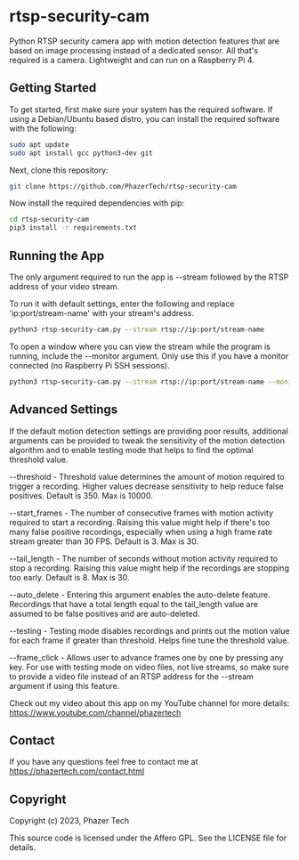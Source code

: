 # rtsp-security-cam
Python RTSP security camera app with motion detection features that are based on image processing instead of a dedicated sensor.  All that's required is a camera.  Lightweight and can run on a Raspberry Pi 4.

## Getting Started

To get started, first make sure your system has the required software. If using a Debian/Ubuntu based distro, you can install the required software with the following:

```bash
sudo apt update
sudo apt install gcc python3-dev git
```

Next, clone this repository:

```bash
git clone https://github.com/PhazerTech/rtsp-security-cam
```

Now install the required dependencies with pip:

```bash
cd rtsp-security-cam
pip3 install -r requirements.txt
```

## Running the App

The only argument required to run the app is --stream followed by the RTSP address of your video stream.

To run it with default settings, enter the following and replace 'ip:port/stream-name' with your stream's address.

```bash
python3 rtsp-security-cam.py --stream rtsp://ip:port/stream-name
```

To open a window where you can view the stream while the program is running, include the --monitor argument.
Only use this if you have a monitor connected (no Raspberry Pi SSH sessions).

```bash
python3 rtsp-security-cam.py --stream rtsp://ip:port/stream-name --monitor
```

## Advanced Settings

If the default motion detection settings are providing poor results, additional arguments can be provided to tweak the sensitivity of the motion detection algorithm and to enable testing mode
that helps to find the optimal threshold value.

--threshold - Threshold value determines the amount of motion required to trigger a recording. Higher values decrease sensitivity to help reduce false positives. Default is 350. Max is 10000.

--start_frames - The number of consecutive frames with motion activity required to start a recording. Raising this value might help if there's too many false positive recordings, especially when using a high frame rate stream greater than 30 FPS. Default is 3. Max is 30.

--tail_length - The number of seconds without motion activity required to stop a recording. Raising this value might help if the recordings are stopping too early. Default is 8. Max is 30.

--auto_delete - Entering this argument enables the auto-delete feature. Recordings that have a total length equal to the tail_length value are assumed to be false positives and are auto-deleted.

--testing - Testing mode disables recordings and prints out the motion value for each frame if greater than threshold. Helps fine tune the threshold value.

--frame_click - Allows user to advance frames one by one by pressing any key. For use with testing mode on video files, not live streams, so make sure to provide a video file instead of an RTSP address for the --stream argument if using this feature.

Check out my video about this app on my YouTube channel for more details: https://www.youtube.com/channel/phazertech

## Contact

If you have any questions feel free to contact me at https://phazertech.com/contact.html

## Copyright

Copyright (c) 2023, Phazer Tech

This source code is licensed under the Affero GPL. See the LICENSE file for details.
